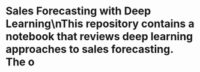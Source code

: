 # Sales Forecasting with Deep Learning\nThis repository contains a notebook that reviews deep learning approaches to sales forecasting. The o
